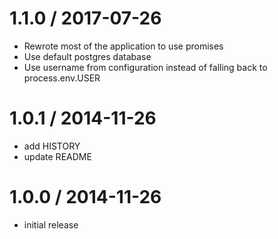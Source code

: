 1.1.0 / 2017-07-26
==================

* Rewrote most of the application to use promises
* Use default postgres database
* Use username from configuration instead of falling back to process.env.USER

1.0.1 / 2014-11-26
==================

* add HISTORY
* update README

1.0.0 / 2014-11-26
==================

* initial release
